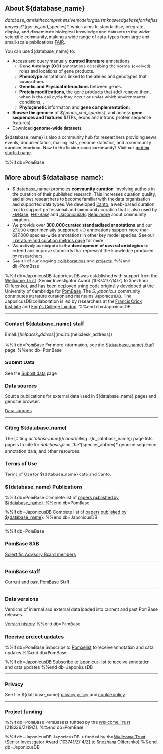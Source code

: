 ## About ${database_name}

${database_name} is the comprehensive model organism knowledgebase for the fission yeast *${genus_and_species}*, which aims to standardise, integrate, display, and disseminate biological knowledge and datasets to the wider scientific community, making a wide range of data-types from large and small-scale publications [FAIR](https://pubmed.ncbi.nlm.nih.gov/26978244/).

You can use ${database_name} to:

- Access and query manually **curated literature** annotations:
  - **Gene Ontology (GO)** annotations describing the normal (evolved) roles and locations of gene products.
  - **Phenotype** annotations linked to the alleles and genotypes that cause them.
  - **Genetic and Physical interactions** between genes.
  - **Protein modifications,** the gene products that add/ remove them, when in the cell cycle they occur or under which environmental conditions, .
  - **Phylogenetic** information and **gene complementation.**
- **Browse the genome** of *${genus_and_species}*, and access **gene sequences and features** (UTRs, exons and introns, protein sequence features).
- Download **genome-wide datasets**.

${database_name} is also a community hub for researchers providing news, events, documentation, mailing lists, genome statistics, and a community curation interface. New to the fission yeast community? Visit our [getting started page](documentation/getting-started).

%%if db=PomBase
## More about ${database_name}:

  - ${database_name} promotes **community curation**, involving authors in the curation of their published research. This increases curation quality, and allows researchers to become familiar with the data organisation and supported data types. We developed [<u>Canto</u>](https://github.com/pombase/canto), a web-based curation tool to support professional and community curation that is also used by [<u>FlyBase</u>](https://flybase.org/), [<u>PHI-Base</u>](http://www.phi-base.org/) and [<u>JaponicusDB</u>](https://www.japonicusdb.org/). [Read more](community/fission-yeast-community-curation-project) about community curation.
  - We provide over **300.000 curated standardised annotations** and our 27.000 experimentally supported GO annotations support more than 687.000 species-wide annotations in other key model species. See our [<u>Literature and curation metrics page</u>](/metrics) for more.
  - We actively participate in the **development of several ontologies** to extend and improve standards that represent the knowledge produced by researchers.
  - See all of our ongoing [collaborations](/about/collaborations) and [projects](/about/projects).
%%end db=PomBase

%%if db=JaponicusDB
JaponicusDB was established with support from the [Wellcome
Trust](https://wellcome.org/) (Senior Investigator Award
[103741/Z/14/Z] to Snezhana Oliferenko), and has been deployed using
code originally developed at the University of Cambridge for
[PomBase](https://www.pombase.org/). The *S. japonicus* community
contributes literature curation and maintains JaponicusDB. The
JaponicusDB collaboration is led by researchers at the [Francis Crick
Institute](https://www.crick.ac.uk/) and [King's College
London](https://www.kcl.ac.uk/).
%%end db=JaponicusDB

------------------------------------

### Contact ${database_name} staff

Email: [${helpdesk_address}](mailto:${helpdesk_address})

%%if db=PomBase
For more information, see the [${database_name} Staff](about/pombase-staff) page.
%%end db=PomBase

### Submit Data

See the [Submit data](submit-data) page

### Data sources

Source publications for external data used in ${database_name} pages and genome browser.

[Data sources](about/data-sources)

------------------------------------

### Citing ${database_name}

The [Citing ${database_name}](/about/citing-${lc_database_name}) page lists papers to cite
for ${database_name}, the *${species_abbrev}* genome sequence, annotation data, and
other resources.

### Terms of Use

[Terms of Use](about/terms-of-use) for ${database_name} data and Canto.

### ${database_name} Publications

%%if db=PomBase
Complete list of [papers published by ${database_name}](about/pombase-and-collaborative-publications).
%%end db=PomBase

%%if db=JaponicusDB
Complete list of [papers published by ${database_name}](about/published-by-japonicusdb).
%%end db=JaponicusDB

------------------------------------

%%if db=PomBase
### PomBase SAB

[Scientific Advisory Board members](about/pombase-sab)

------------------------------------

### PomBase staff

Current and past [PomBase Staff](about/pombase-staff)

------------------------------------

### Data versions

Versions of internal and external data loaded into current and past
PomBase releases.

[Version history](about/version-history)
%%end db=PomBase

### Receive project updates

%%if db=PomBase
Subscribe to [Pombelist](https://lists.cam.ac.uk/sympa/info/ucam-pombelist) to receive
annotation and data updates
%%end db=PomBase

%%if db=JaponicusDB
Subscribe to [japonicus-list](https://mailman.kcl.ac.uk/mailman/listinfo/japonicus-list) to receive
annotation and data updates
%%end db=JaponicusDB

------------------------------------

### Privacy

See the ${database_name} [privacy policy](about/privacy-policy) and [cookie policy](about/cookie-policy).

------------------------------------

### Project funding
%%if db=PomBase
PomBase is funded by the [Wellcome Trust](https://wellcome.ac.uk/) \[218236/Z/19/Z\].
%%end db=PomBase

%%if db=JaponicusDB
JaponicusDB is funded by the [Wellcome Trust](https://wellcome.org/)
(Senior Investigator Award \[103741/Z/14/Z\] to Snezhana Oliferenko)
%%end db=JaponicusDB

